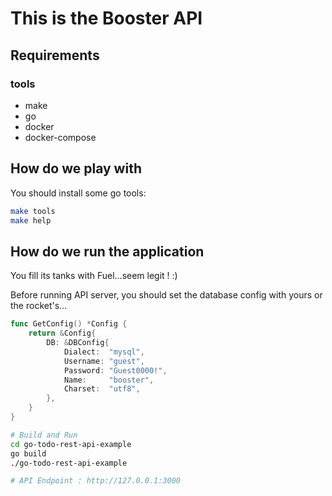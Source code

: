 # This is the Booster API

## Requirements

### tools

- make
- go
- docker
- docker-compose

## How do we play with

You should install some go tools:

```bash
make tools
make help
```

## How do we run the application

You fill its tanks with Fuel...seem legit ! :)

Before running API server, you should set the database config with yours or the rocket's...
```go
func GetConfig() *Config {
	return &Config{
		DB: &DBConfig{
			Dialect:  "mysql",
			Username: "guest",
			Password: "Guest0000!",
			Name:     "booster",
			Charset:  "utf8",
		},
	}
}
```

```bash
# Build and Run
cd go-todo-rest-api-example
go build
./go-todo-rest-api-example

# API Endpoint : http://127.0.0.1:3000
```
